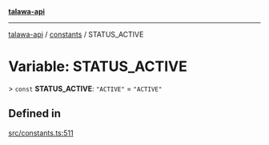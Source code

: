 [**talawa-api**](../../README.md)

***

[talawa-api](../../modules.md) / [constants](../README.md) / STATUS\_ACTIVE

# Variable: STATUS\_ACTIVE

\> `const` **STATUS\_ACTIVE**: `"ACTIVE"` = `"ACTIVE"`

## Defined in

[src/constants.ts:511](https://github.com/PalisadoesFoundation/talawa-api/blob/832d310bae30bd8cb45fb1b44f62dd776dccc52f/src/constants.ts#L511)
